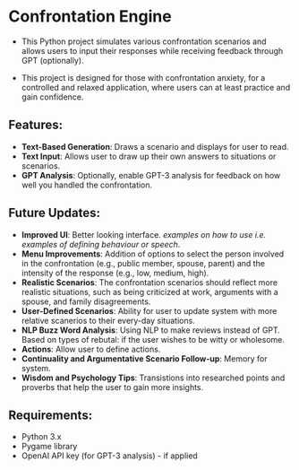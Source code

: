 # Confrontation Engine

* This Python project simulates various confrontation scenarios and allows users to input their responses while receiving feedback through GPT (optionally).

* This project is designed for those with confrontation anxiety, for a controlled and relaxed application, where users can at least practice and gain confidence.

## Features:
- **Text-Based Generation**: Draws a scenario and displays for user to read.
- **Text Input**: Allows user to draw up their own answers to situations or scenarios.
- **GPT Analysis**: Optionally, enable GPT-3 analysis for feedback on how well you handled the confrontation.

## Future Updates:
- **Improved UI**: Better looking interface. *examples on how to use i.e. examples of defining behaviour or speech*.
- **Menu Improvements**: Addition of options to select the person involved in the confrontation (e.g., public member, spouse, parent) and the intensity of the response (e.g., low, medium, high).
- **Realistic Scenarios**: The confrontation scenarios should reflect more realistic situations, such as being criticized at work, arguments with a spouse, and family disagreements.
- **User-Defined Scenarios**: Ability for user to update system with more relative scanerios to their every-day situations.
- **NLP Buzz Word Analysis**: Using NLP to make reviews instead of GPT. Based on types of rebutal: if the user wishes to be witty or wholesome.
- **Actions**: Allow user to define actions.
- **Continuality and Argumentative Scenario Follow-up**: Memory for system.
- **Wisdom and Psychology Tips**: Transistions into researched points and proverbs that help the user to gain more insights.

## Requirements:
- Python 3.x
- Pygame library
- OpenAI API key (for GPT-3 analysis) - if applied
